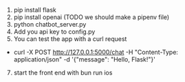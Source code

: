 1. pip install flask
2. pip install openai (TODO we should make a pipenv file)
3. python chatbot_server.py
4. Add you api key to config.py
5. You can test the app with a curl request
-  curl -X POST http://127.0.0.1:5000/chat -H "Content-Type: application/json" -d '{"message": "Hello, Flask!"}'
7. start the front end with bun run ios